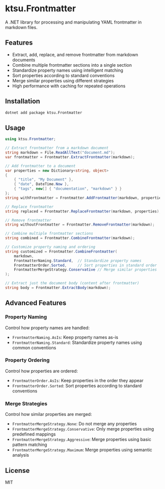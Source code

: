 # ktsu.Frontmatter

A .NET library for processing and manipulating YAML frontmatter in markdown files.

## Features

- Extract, add, replace, and remove frontmatter from markdown documents
- Combine multiple frontmatter sections into a single section
- Standardize property names using intelligent matching
- Sort properties according to standard conventions
- Merge similar properties using different strategies
- High performance with caching for repeated operations

## Installation

```bash
dotnet add package ktsu.Frontmatter
```

## Usage

```csharp
using ktsu.Frontmatter;

// Extract frontmatter from a markdown document
string markdown = File.ReadAllText("document.md");
var frontmatter = Frontmatter.ExtractFrontmatter(markdown);

// Add frontmatter to a document
var properties = new Dictionary<string, object>
{
    { "title", "My Document" },
    { "date", DateTime.Now },
    { "tags", new[] { "documentation", "markdown" } }
};
string withFrontmatter = Frontmatter.AddFrontmatter(markdown, properties);

// Replace frontmatter
string replaced = Frontmatter.ReplaceFrontmatter(markdown, properties);

// Remove frontmatter
string withoutFrontmatter = Frontmatter.RemoveFrontmatter(markdown);

// Combine multiple frontmatter sections
string combined = Frontmatter.CombineFrontmatter(markdown);

// Customize property naming and ordering
string customized = Frontmatter.CombineFrontmatter(
    markdown, 
    FrontmatterNaming.Standard,  // Standardize property names
    FrontmatterOrder.Sorted,     // Sort properties in standard order
    FrontmatterMergeStrategy.Conservative // Merge similar properties
);

// Extract just the document body (content after frontmatter)
string body = Frontmatter.ExtractBody(markdown);
```

## Advanced Features

### Property Naming

Control how property names are handled:

- `FrontmatterNaming.AsIs`: Keep property names as-is
- `FrontmatterNaming.Standard`: Standardize property names using common conventions

### Property Ordering

Control how properties are ordered:

- `FrontmatterOrder.AsIs`: Keep properties in the order they appear
- `FrontmatterOrder.Sorted`: Sort properties according to standard conventions

### Merge Strategies

Control how similar properties are merged:

- `FrontmatterMergeStrategy.None`: Do not merge any properties
- `FrontmatterMergeStrategy.Conservative`: Only merge properties using predefined mappings
- `FrontmatterMergeStrategy.Aggressive`: Merge properties using basic pattern matching
- `FrontmatterMergeStrategy.Maximum`: Merge properties using semantic analysis

## License

MIT
